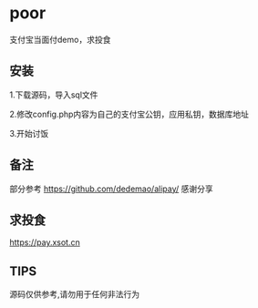 # poor
支付宝当面付demo，求投食

## 安装
1.下载源码，导入sql文件

2.修改config.php内容为自己的支付宝公钥，应用私钥，数据库地址

3.开始讨饭

## 备注
部分参考 https://github.com/dedemao/alipay/
感谢分享

## 求投食

https://pay.xsot.cn

## TIPS
源码仅供参考,请勿用于任何非法行为